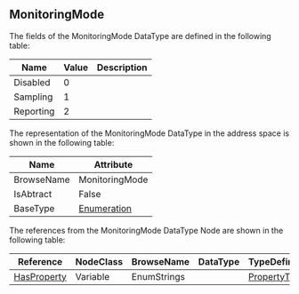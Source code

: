 <!-- datatype -->
## MonitoringMode
<!-- end of description -->
The fields of the MonitoringMode DataType are defined in the following table:  

|Name|Value| Description|
|---|---|---|
|Disabled|0||
|Sampling|1||
|Reporting|2||

The representation of the MonitoringMode DataType in the address space is shown in the following table:  

|Name|Attribute|
|---|---|
|BrowseName|MonitoringMode|
|IsAbtract|False|
|BaseType|[Enumeration](../../../Part3/DataTypes/Enumeration/readme.md)|

The references from the MonitoringMode DataType Node are shown in the following table:  

|Reference|NodeClass|BrowseName|DataType|TypeDefinition|ModellingRule|
|---|---|---|---|---|---|
|[HasProperty](../../../Part3/ReferenceTypes/HasProperty/readme.md)|Variable|EnumStrings||[PropertyType](../../Part5/VariableTypes/PropertyType/readme.md)|[Mandatory](../../Objects/Mandatory/readme.md)|

